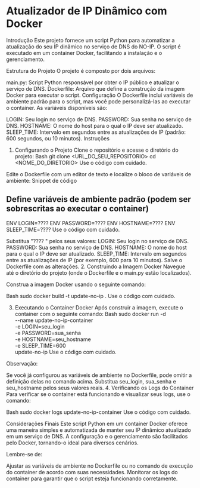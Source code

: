 
# Atualizador de IP Dinâmico com Docker
Introdução
Este projeto fornece um script Python para automatizar a atualização do seu IP dinâmico no serviço de DNS do NO-IP. O script é executado em um container Docker, facilitando a instalação e o gerenciamento.

Estrutura do Projeto
O projeto é composto por dois arquivos:

main.py: Script Python responsável por obter o IP público e atualizar o serviço de DNS.
Dockerfile: Arquivo que define a construção da imagem Docker para executar o script.
Configuração
O Dockerfile inclui variáveis de ambiente padrão para o script, mas você pode personalizá-las ao executar o container. As variáveis disponíveis são:

LOGIN: Seu login no serviço de DNS.
PASSWORD: Sua senha no serviço de DNS.
HOSTNAME: O nome do host para o qual o IP deve ser atualizado.
SLEEP_TIME: Intervalo em segundos entre as atualizações de IP (padrão: 600 segundos, ou 10 minutos).
Instruções
1. Configurando o Projeto
Clone o repositório e acesse o diretório do projeto:
Bash
git clone <URL_DO_SEU_REPOSITORIO>
cd <NOME_DO_DIRETORIO>
Use o código com cuidado.

Edite o Dockerfile com um editor de texto e localize o bloco de variáveis de ambiente:
Snippet de código
## Define variáveis de ambiente padrão (podem ser sobrescritas ao executar o container)
ENV LOGIN=????
ENV PASSWORD=????
ENV HOSTNAME=????
ENV SLEEP_TIME=????
Use o código com cuidado.

Substitua "???? " pelos seus valores:
LOGIN: Seu login no serviço de DNS.
PASSWORD: Sua senha no serviço de DNS.
HOSTNAME: O nome do host para o qual o IP deve ser atualizado.
SLEEP_TIME: Intervalo em segundos entre as atualizações de IP (por exemplo, 600 para 10 minutos).
Salve o Dockerfile com as alterações.
2. Construindo a Imagem Docker
Navegue até o diretório do projeto (onde o Dockerfile e o main.py estão localizados).

Construa a imagem Docker usando o seguinte comando:

Bash
sudo docker build -t update-no-ip .
Use o código com cuidado.

3. Executando o Container Docker
Após construir a imagem, execute o container com o seguinte comando:
Bash
sudo docker run -d \
  --name update-no-ip-container \
  -e LOGIN=seu_login \
  -e PASSWORD=sua_senha \
  -e HOSTNAME=seu_hostname \
  -e SLEEP_TIME=600 \
  update-no-ip
Use o código com cuidado.

Observação:

Se você já configurou as variáveis de ambiente no Dockerfile, pode omitir a definição delas no comando acima.
Substitua seu_login, sua_senha e seu_hostname pelos seus valores reais.
4. Verificando os Logs do Container
Para verificar se o container está funcionando e visualizar seus logs, use o comando:

Bash
sudo docker logs update-no-ip-container
Use o código com cuidado.

Considerações Finais
Este script Python em um container Docker oferece uma maneira simples e automatizada de manter seu IP dinâmico atualizado em um serviço de DNS. A configuração e o gerenciamento são facilitados pelo Docker, tornando-o ideal para diversos cenários.

Lembre-se de:

Ajustar as variáveis de ambiente no Dockerfile ou no comando de execução do container de acordo com suas necessidades.
Monitorar os logs do container para garantir que o script esteja funcionando corretamente.
